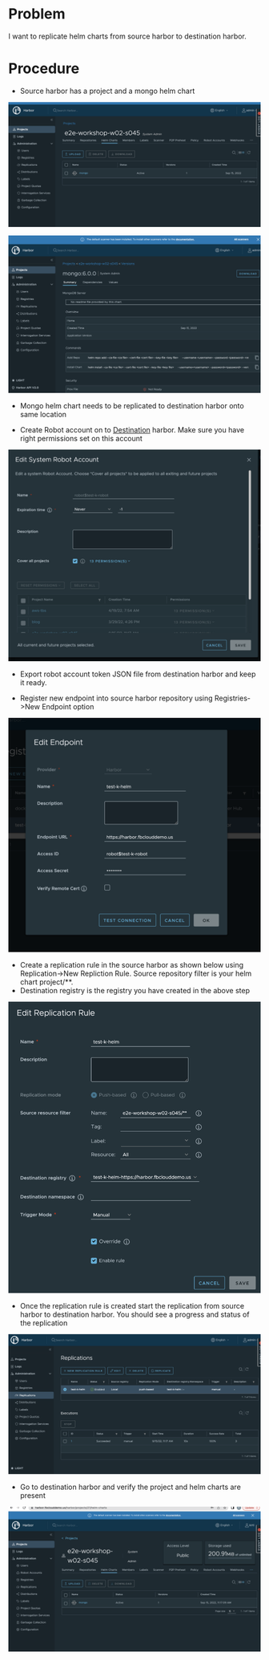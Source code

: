 # Problem

I want to replicate helm charts from source harbor to destination harbor.

# Procedure

* Source harbor has a project and a mongo helm chart

![Source Mongo Helm chart](images/replication1.png)

![Source Mongo chart](images/replication2.png)

* Mongo helm chart needs to be replicated to destination harbor onto same location

* Create Robot account on to <u>Destination</u> harbor.  Make sure you have right permissions set on this account

![Source Mongo chart](images/replication3.png)

* Export robot account token JSON file from destination harbor and keep it ready.  

* Register new endpoint into source harbor repository using Registries->New Endpoint option

![Destination registry endpoint](images/replication4.png)

* Create a replication rule in the source harbor as shown below using Replication->New Repliction Rule.  Source repository filter is your helm chart project/**.
* Destination registry is the registry you have created in the above step

![Destination registry endpoint](images/replication5.png)

* Once the replication rule is created start the replication from source harbor to destination harbor.  You should see a progress and status of the replication

![Destination registry endpoint](images/replication6.png)


* Go to destination harbor and verify the project and helm charts are present

![Destination registry endpoint](images/replication7.png)






